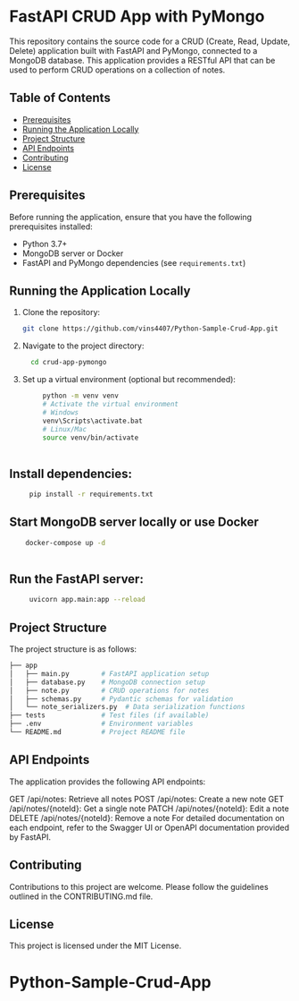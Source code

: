 # FastAPI CRUD App with PyMongo

This repository contains the source code for a CRUD (Create, Read, Update, Delete) application built with FastAPI and PyMongo, connected to a MongoDB database. This application provides a RESTful API that can be used to perform CRUD operations on a collection of notes.

## Table of Contents

- [Prerequisites](#prerequisites)
- [Running the Application Locally](#running-the-application-locally)
- [Project Structure](#project-structure)
- [API Endpoints](#api-endpoints)
- [Contributing](#contributing)
- [License](#license)

## Prerequisites

Before running the application, ensure that you have the following prerequisites installed:

- Python 3.7+
- MongoDB server or Docker
- FastAPI and PyMongo dependencies (see `requirements.txt`)

## Running the Application Locally

1. Clone the repository:

   ```bash
   git clone https://github.com/vins4407/Python-Sample-Crud-App.git

2. Navigate to the project directory:
   ```bash
     cd crud-app-pymongo

3. Set up a virtual environment (optional but recommended):
   ```bash
        python -m venv venv
        # Activate the virtual environment  
        # Windows
        venv\Scripts\activate.bat 
        # Linux/Mac
        source venv/bin/activate
        
## Install dependencies:
```bash
     pip install -r requirements.txt

```

## Start MongoDB server locally or use Docker
```bash
    docker-compose up -d
     
```


## Run the FastAPI server:
   ```bash
        uvicorn app.main:app --reload
   ```

## Project Structure
The project structure is as follows:
``` bash
├── app
│   ├── main.py        # FastAPI application setup
│   ├── database.py    # MongoDB connection setup
│   ├── note.py        # CRUD operations for notes
│   ├── schemas.py     # Pydantic schemas for validation
│   └── note_serializers.py  # Data serialization functions
├── tests              # Test files (if available)
├── .env               # Environment variables
└── README.md          # Project README file
```
## API Endpoints

The application provides the following API endpoints:

GET /api/notes: Retrieve all notes
POST /api/notes: Create a new note
GET /api/notes/{noteId}: Get a single note
PATCH /api/notes/{noteId}: Edit a note
DELETE /api/notes/{noteId}: Remove a note
For detailed documentation on each endpoint, refer to the Swagger UI or OpenAPI documentation provided by FastAPI.

## Contributing
Contributions to this project are welcome. Please follow the guidelines outlined in the CONTRIBUTING.md file.

## License
This project is licensed under the MIT License.

# Python-Sample-Crud-App
